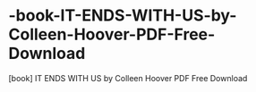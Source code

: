 # -book-IT-ENDS-WITH-US-by-Colleen-Hoover-PDF-Free-Download
[book] IT ENDS WITH US by Colleen Hoover PDF Free Download
